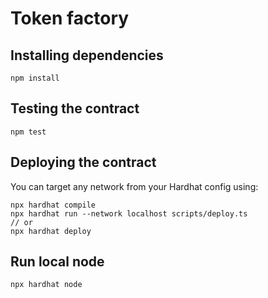 # Token factory

## Installing dependencies

```
npm install
```

## Testing the contract

```
npm test
```

## Deploying the contract

You can target any network from your Hardhat config using:

```
npx hardhat compile
npx hardhat run --network localhost scripts/deploy.ts
// or
npx hardhat deploy
```

## Run local node

```
npx hardhat node
```